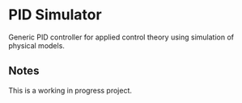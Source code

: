 # PID Simulator

Generic PID controller for applied control theory using simulation of physical models.

## Notes

This is a working in progress project.
